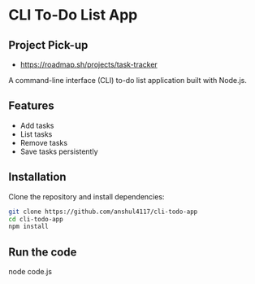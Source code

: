 # CLI To-Do List App


## Project Pick-up 
- https://roadmap.sh/projects/task-tracker

A command-line interface (CLI) to-do list application built with Node.js.

## Features
- Add tasks
- List tasks
- Remove tasks
- Save tasks persistently

## Installation


Clone the repository and install dependencies:

```bash
git clone https://github.com/anshul4117/cli-todo-app
cd cli-todo-app
npm install

```

## Run the code
node code.js